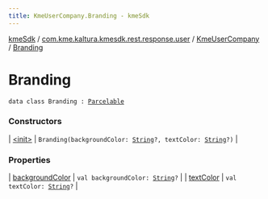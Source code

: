 ```yaml
---
title: KmeUserCompany.Branding - kmeSdk
---
```


[kmeSdk](../../../index.html) / [com.kme.kaltura.kmesdk.rest.response.user](../../index.html) / [KmeUserCompany](../index.html) / [Branding](./index.html)

# Branding

`data class Branding : `[`Parcelable`](https://developer.android.com/reference/android/os/Parcelable.html)

### Constructors

| [&lt;init&gt;](-init-.html) | `Branding(backgroundColor: `[`String`](https://kotlinlang.org/api/latest/jvm/stdlib/kotlin/-string/index.html)`?, textColor: `[`String`](https://kotlinlang.org/api/latest/jvm/stdlib/kotlin/-string/index.html)`?)` |

### Properties

| [backgroundColor](background-color.html) | `val backgroundColor: `[`String`](https://kotlinlang.org/api/latest/jvm/stdlib/kotlin/-string/index.html)`?` |
| [textColor](text-color.html) | `val textColor: `[`String`](https://kotlinlang.org/api/latest/jvm/stdlib/kotlin/-string/index.html)`?` |

